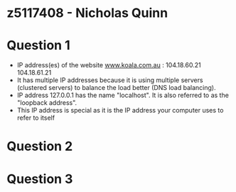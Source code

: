# z5117408 - Nicholas Quinn

# Question 1

* IP address(es) of the website www.koala.com.au : 104.18.60.21 104.18.61.21
* It has multiple IP addresses because it is using multiple servers (clustered servers) to balance the load better (DNS load balancing). 
* IP address 127.0.0.1 has the name "localhost". It is also referred to as the "loopback address".
* This IP address is special as it is the IP address your computer uses to refer to itself

# Question 2

# Question 3
